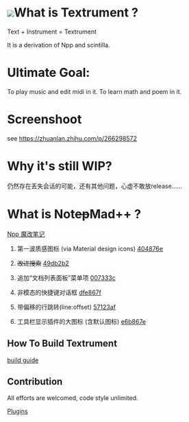 ![](../master/PowerEditor/src/icons/npp.ico)What is Textrument ?
===================
Text + Instrument = Textrument

It is a derivation of Npp and scintilla. 

Ultimate Goal:
===================
To play music and edit midi in it. To learn math and poem in it.

Screenshoot 
===================

see https://zhuanlan.zhihu.com/p/266298572


Why it's still WIP? 
===================
仍然存在丢失会话的可能，还有其他问题，心虚不敢放release……


What is Not~~ep~~Mad++ ?
===================

[Npp 魔改笔记](https://blog.csdn.net/sinat_27171121/article/details/108002522)
1. 第一波质感图标 (via Material design icons)  [404876e](../../commit/404876e0c9af42b5935ab96ae97f1e4561dacb32)
2. ~~改进搜索~~ [49db2b2](../../commit/49db2b2b1eae8ba8ecb3e0c020fdca6573bc359f)
3. 追加“文档列表面板”菜单项 [007333c](../../commit/007333cd4553beeec66468e6ed7138c8870da27d)
4. 非模态的快捷键对话框 [dfe867f](../../commit/dfe867fcee42f28e371edf732b6e33f255b96214)
5. 带偏移的行跳转(line:offset) [57123af](../../commit/57123afc9ff735a85dacc4e2fde24fdb94f95ed6)

6. 工具栏显示插件的大图标 (含默认图标)  [e6b867e](../../commit/e6b867e407673f7d49fd729a354812f0a8d0c012)


How To Build Textrument
---------------

[build guide](BUILD.md)


Contribution
------------

All efforts are welcomed, code style unlimited.   

[Plugins](https://github.com/NotMad-Text-Editor-Plugins/)  


